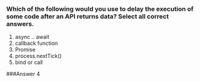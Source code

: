### Which of the following would you use to delay the execution of some code after an API returns data? Select all correct answers.

1. async .. await
2. callback function
3. Promise
4. process.nextTick()
5. bind or call

###Answer
4
